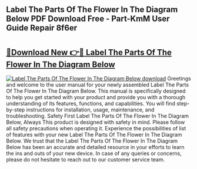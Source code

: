 ## Label The Parts Of The Flower In The Diagram Below PDF Download Free - Part-KmM User Guide Repair 8f6er

# <h2><a href="http://dfsmhq.blite.top/?on=Label+The+Parts+Of+The+Flower+In+The+Diagram+Below">🔗Download New 👉🔴 Label The Parts Of The Flower In The Diagram Below</a></h2>

[![Label The Parts Of The Flower In The Diagram Below download](https://i.imgur.com/lujVjoI.png)](http://dfsmhq.blite.top/?on=Label+The+Parts+Of+The+Flower+In+The+Diagram+Below)
Greetings and welcome to the user manual for your newly assembled Label The Parts Of The Flower In The Diagram Below. This manual is specifically designed to help you get started with your product and provide you with a thorough understanding of its features, functions, and capabilities. You will find step-by-step instructions for installation, usage, maintenance, and troubleshooting. Safety First Label The Parts Of The Flower In The Diagram Below, Always This product is designed with safety in mind. Please follow all safety precautions when operating it. Experience the possibilities of list of features with your new Label The Parts Of The Flower In The Diagram Below. We trust that the Label The Parts Of The Flower In The Diagram Below has been an accurate and detailed resource in your efforts to learn the ins and outs of your new device. In case of any queries or concerns, please do not hesitate to reach out to our customer service team.
